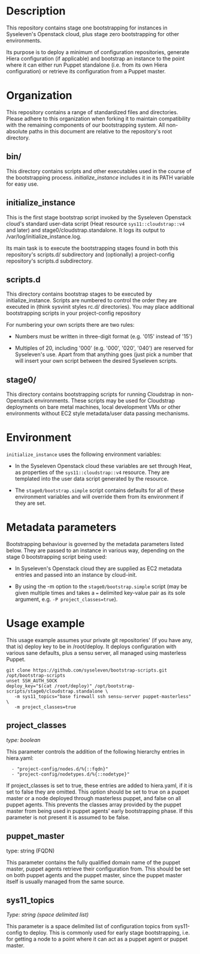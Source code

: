 Description
===========

This repository contains stage one bootstrapping for instances in Syseleven's
Openstack cloud, plus stage zero bootstrapping for other environments.

Its purpose is to deploy a minimum of configuration repositories, generate
Hiera configuration (if applicable) and bootstrap an instance to the point
where it can either run Puppet standalone (i.e. from its own Hiera
configuration) or retrieve its configuration from a Puppet master.

Organization
============

This repository contains a range of standardized files and directories. Please
adhere to this organization when forking it to maintain compatibility with the
remaining components of our bootstrapping system. All non-absolute paths in
this document are relative to the repository's root directory.

bin/
----

This directory contains scripts and other executables used in the course of the
bootstrapping process. *initialize_instance* includes it in its PATH variable
for easy use.

initialize_instance
-------------------

This is the first stage bootstrap script invoked by the Syseleven Openstack
cloud's standard user-data script (Heat resource `sys11::cloudstrap::v4` and
later) and stage0/cloudstrap.standalone. It logs its output to
/var/log/initialize_instance.log.

Its main task is to execute the bootstrapping stages found in both this
repository's scripts.d/ subdirectory and (optionally) a project-config
repository's scripts.d subdirectory.

scripts.d
---------

This directory contains bootstrap stages to be executed by initialize_instance.
Scripts are numbered to control the order they are executed in (think sysvinit
styles rc.d/ directories).  You may place additional bootstrapping scripts in
your project-config repository

For numbering your own scripts there are two rules: 

* Numbers must be written in three-digit format (e.g. '015' instead of '15')

* Multiples of 20, including '000' (e.g. '000', '020', '040') are reserved for
  Syseleven's use. Apart from that anything goes (just pick a number that will
  insert your own script between the desired Syseleven scripts.

stage0/
-------

This directory contains bootstrapping scripts for running Cloudstrap in
non-Openstack environments. These scripts may be used for Cloudstrap
deployments on bare metal machines, local development VMs or other environments
without EC2 style metadata/user data passing mechanisms.

Environment
===========

`initialize_instance` uses the following environment variables:

* In the Syseleven Openstack cloud these variables are set through Heat, as
  properties of the `sys11::cloudstrap::v4` resource. They are templated into
  the user data script generated by the resource.

* The `stage0/bootstrap.simple` script contains defaults for all of these
  environment variables and will override them from its environment if they are
  set.

Metadata parameters
===================

Bootstrapping behaviour is governed by the metadata parameters listed below.
They are passed to an instance in various way, depending on the stage 0
bootstrapping script being used:

* In Syseleven's Openstack cloud they are supplied as EC2 metadata entries and
  passed into an instance by cloud-init.

* By using the -m option to the `stage0/bootstrap.simple` script (may be given multiple
  times and takes a `=` delimited key-value pair as its sole argument, e.g. `-P
  project_classes=true`).

Usage example
=============

This usage example assumes your private git repositories' (if you have any,
that is) deploy key to be in /root/deploy. It deploys configuration with
various sane defaults, plus a sensu server, all managed using masterless
Puppet.

```
git clone https://github.com/syseleven/bootstrap-scripts.git /opt/bootstrap-scripts
unset SSH_AUTH_SOCK
deploy_key="$(cat /root/deploy)" /opt/bootstrap-scripts/stage0/cloudstrap.standalone \
   -m sys11_topics="base firewall ssh sensu-server puppet-masterless" \
   -m project_classes=true
```


project_classes
---------------

*type: boolean*

This parameter controls the addition of the following hierarchy entries in
hiera.yaml:

```
  - "project-config/nodes.d/%{::fqdn}"
  - "project-config/nodetypes.d/%{::nodetype}"
```

If project_classes is set to true, these entries are added to hiera.yaml, if it
is set to false they are omitted. This option should be set to true on a puppet
master or a node deployed through masterless puppet, and false on all puppet
agents. This prevents the classes array provided by the puppet master from
being used in puppet agents' early bootstrapping phase. If this parameter is
not present it is assumed to be false.

puppet_master
-------------

type: string (FQDN)

This parameter contains the fully qualified domain name of the puppet master,
puppet agents retrieve their configuration from. This should be set on both
puppet agents and the puppet master, since the puppet master itself is usually
managed from the same source.

sys11_topics
------------

*Type: string (space delimited list)*

This parameter is  a space delimited list of configuration topics from
sys11-config to deploy. This is commonly used for early stage bootstrapping,
i.e. for getting a node to a point where it can act as a puppet agent or puppet
master.

